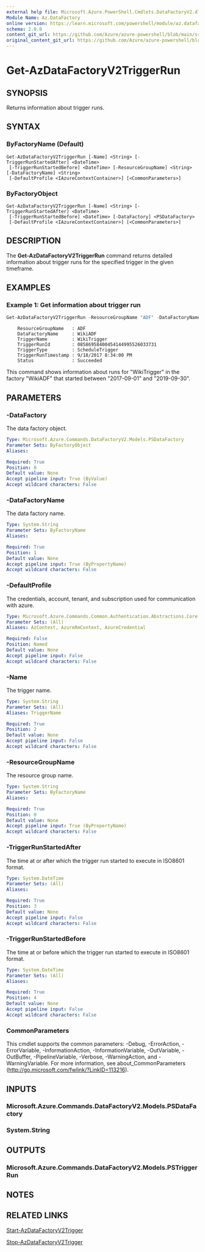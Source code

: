 ```yaml
---
external help file: Microsoft.Azure.PowerShell.Cmdlets.DataFactoryV2.dll-Help.xml
Module Name: Az.DataFactory
online version: https://learn.microsoft.com/powershell/module/az.datafactory/get-azdatafactoryv2triggerrun
schema: 2.0.0
content_git_url: https://github.com/Azure/azure-powershell/blob/main/src/DataFactory/DataFactory/help/Get-AzDataFactoryV2TriggerRun.md
original_content_git_url: https://github.com/Azure/azure-powershell/blob/main/src/DataFactory/DataFactory/help/Get-AzDataFactoryV2TriggerRun.md
---
```


# Get-AzDataFactoryV2TriggerRun

## SYNOPSIS
Returns information about trigger runs.

## SYNTAX

### ByFactoryName (Default)
```
Get-AzDataFactoryV2TriggerRun [-Name] <String> [-TriggerRunStartedAfter] <DateTime>
 [-TriggerRunStartedBefore] <DateTime> [-ResourceGroupName] <String> [-DataFactoryName] <String>
 [-DefaultProfile <IAzureContextContainer>] [<CommonParameters>]
```

### ByFactoryObject
```
Get-AzDataFactoryV2TriggerRun [-Name] <String> [-TriggerRunStartedAfter] <DateTime>
 [-TriggerRunStartedBefore] <DateTime> [-DataFactory] <PSDataFactory>
 [-DefaultProfile <IAzureContextContainer>] [<CommonParameters>]
```

## DESCRIPTION
The **Get-AzDataFactoryV2TriggerRun** command returns detailed information about trigger runs for the specified trigger in the given timeframe.

## EXAMPLES

### Example 1: Get information about trigger run
```powershell
Get-AzDataFactoryV2TriggerRun -ResourceGroupName "ADF" -DataFactoryName "WikiADF" -TriggerName "WikiTrigger" -TriggerRunStartedAfter "2017-09-01" -TriggerRunStartedBefore "2019-09-30"
```

```output
    ResourceGroupName   : ADF
    DataFactoryName     : WikiADF
    TriggerName         : WikiTrigger
    TriggerRunId        : 08586958400454144995526033731
    TriggerType         : ScheduleTrigger
    TriggerRunTimestamp : 9/18/2017 8:34:00 PM
    Status              : Succeeded
```

This command shows information about runs for "WikiTrigger" in the factory "WikiADF" that started between "2017-09-01" and "2019-09-30".

## PARAMETERS

### -DataFactory
The data factory object.

```yaml
Type: Microsoft.Azure.Commands.DataFactoryV2.Models.PSDataFactory
Parameter Sets: ByFactoryObject
Aliases:

Required: True
Position: 0
Default value: None
Accept pipeline input: True (ByValue)
Accept wildcard characters: False
```

### -DataFactoryName
The data factory name.

```yaml
Type: System.String
Parameter Sets: ByFactoryName
Aliases:

Required: True
Position: 1
Default value: None
Accept pipeline input: True (ByPropertyName)
Accept wildcard characters: False
```

### -DefaultProfile
The credentials, account, tenant, and subscription used for communication with azure.

```yaml
Type: Microsoft.Azure.Commands.Common.Authentication.Abstractions.Core.IAzureContextContainer
Parameter Sets: (All)
Aliases: AzContext, AzureRmContext, AzureCredential

Required: False
Position: Named
Default value: None
Accept pipeline input: False
Accept wildcard characters: False
```

### -Name
The trigger name.

```yaml
Type: System.String
Parameter Sets: (All)
Aliases: TriggerName

Required: True
Position: 2
Default value: None
Accept pipeline input: False
Accept wildcard characters: False
```

### -ResourceGroupName
The resource group name.

```yaml
Type: System.String
Parameter Sets: ByFactoryName
Aliases:

Required: True
Position: 0
Default value: None
Accept pipeline input: True (ByPropertyName)
Accept wildcard characters: False
```

### -TriggerRunStartedAfter
The time at or after which the trigger run started to execute in ISO8601 format.

```yaml
Type: System.DateTime
Parameter Sets: (All)
Aliases:

Required: True
Position: 3
Default value: None
Accept pipeline input: False
Accept wildcard characters: False
```

### -TriggerRunStartedBefore
The time at or before which the trigger run started to execute in ISO8601 format.

```yaml
Type: System.DateTime
Parameter Sets: (All)
Aliases:

Required: True
Position: 4
Default value: None
Accept pipeline input: False
Accept wildcard characters: False
```

### CommonParameters
This cmdlet supports the common parameters: -Debug, -ErrorAction, -ErrorVariable, -InformationAction, -InformationVariable, -OutVariable, -OutBuffer, -PipelineVariable, -Verbose, -WarningAction, and -WarningVariable. For more information, see about_CommonParameters (http://go.microsoft.com/fwlink/?LinkID=113216).

## INPUTS

### Microsoft.Azure.Commands.DataFactoryV2.Models.PSDataFactory

### System.String

## OUTPUTS

### Microsoft.Azure.Commands.DataFactoryV2.Models.PSTriggerRun

## NOTES

## RELATED LINKS

[Start-AzDataFactoryV2Trigger]()

[Stop-AzDataFactoryV2Trigger]()

